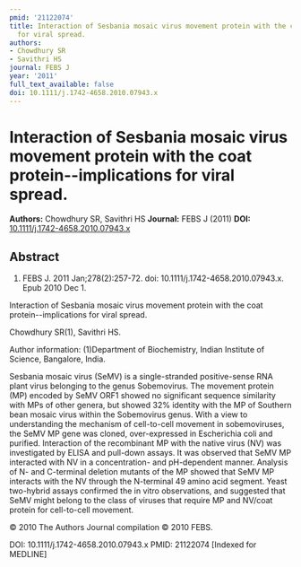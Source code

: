```yaml
---
pmid: '21122074'
title: Interaction of Sesbania mosaic virus movement protein with the coat protein--implications
  for viral spread.
authors:
- Chowdhury SR
- Savithri HS
journal: FEBS J
year: '2011'
full_text_available: false
doi: 10.1111/j.1742-4658.2010.07943.x
---
```


# Interaction of Sesbania mosaic virus movement protein with the coat protein--implications for viral spread.
**Authors:** Chowdhury SR, Savithri HS
**Journal:** FEBS J (2011)
**DOI:** [10.1111/j.1742-4658.2010.07943.x](https://doi.org/10.1111/j.1742-4658.2010.07943.x)

## Abstract

1. FEBS J. 2011 Jan;278(2):257-72. doi: 10.1111/j.1742-4658.2010.07943.x. Epub
2010  Dec 1.

Interaction of Sesbania mosaic virus movement protein with the coat 
protein--implications for viral spread.

Chowdhury SR(1), Savithri HS.

Author information:
(1)Department of Biochemistry, Indian Institute of Science, Bangalore, India.

Sesbania mosaic virus (SeMV) is a single-stranded positive-sense RNA plant virus 
belonging to the genus Sobemovirus. The movement protein (MP) encoded by SeMV 
ORF1 showed no significant sequence similarity with MPs of other genera, but 
showed 32% identity with the MP of Southern bean mosaic virus within the 
Sobemovirus genus. With a view to understanding the mechanism of cell-to-cell 
movement in sobemoviruses, the SeMV MP gene was cloned, over-expressed in 
Escherichia coli and purified. Interaction of the recombinant MP with the native 
virus (NV) was investigated by ELISA and pull-down assays. It was observed that 
SeMV MP interacted with NV in a concentration- and pH-dependent manner. Analysis 
of N- and C-terminal deletion mutants of the MP showed that SeMV MP interacts 
with the NV through the N-terminal 49 amino acid segment. Yeast two-hybrid 
assays confirmed the in vitro observations, and suggested that SeMV might belong 
to the class of viruses that require MP and NV/coat protein for cell-to-cell 
movement.

© 2010 The Authors Journal compilation © 2010 FEBS.

DOI: 10.1111/j.1742-4658.2010.07943.x
PMID: 21122074 [Indexed for MEDLINE]
